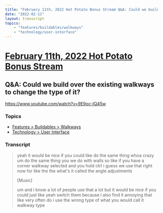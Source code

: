 ```yaml
---
title: "February 11th, 2022 Hot Potato Bonus Stream Q&A: Could we build over the existing walkways to change the type of it?"
date: "2022-02-11"
layout: transcript
topics:
    - "features/buildables/walkways"
    - "technology/user-interface"
---
```

# [February 11th, 2022 Hot Potato Bonus Stream](../2022-02-11.md)
## Q&A: Could we build over the existing walkways to change the type of it?
https://www.youtube.com/watch?v=9E9oc-IQ45w

### Topics
* [Features > Buildables > Walkways](../topics/features/buildables/walkways.md)
* [Technology > User Interface](../topics/technology/user-interface.md)

### Transcript

> yeah it would be nice if you could like do the same thing whoa crazy um do the same thing you we do with walls so like if you have a corner walkway selected and you hold ctrl i guess we use that right now for like the the what's it called the angle adjustments
>
> [Music]
>
> um and i know a lot of people use that a lot but it would be nice if you could just like yeah switch them because i also find it annoying that like very often do i use the wrong type of what you would call it walkway type
